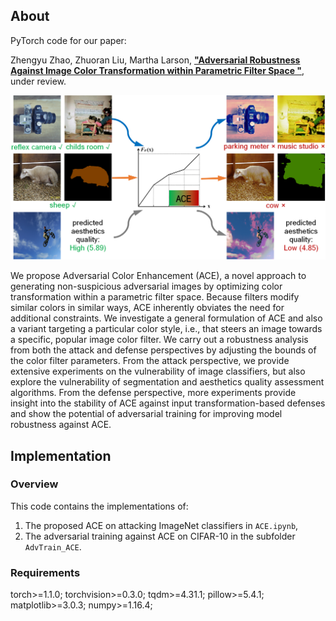 ## About
PyTorch code for our paper:

Zhengyu Zhao, Zhuoran Liu, Martha Larson, [**"Adversarial Robustness Against Image Color Transformation within Parametric Filter Space
"**](), under review.
<p align="center">
  <img src="https://github.com/ZhengyuZhao/ACE/blob/master/Journal_version/Figures/illustration.PNG" width='800'>
</p>

We propose Adversarial Color Enhancement (ACE), a novel approach to generating non-suspicious adversarial images by optimizing color transformation within a parametric filter space. Because filters modify similar colors in similar ways, ACE inherently obviates the need for additional constraints. We investigate a general formulation of ACE and also a variant targeting a particular color style, i.e., that steers an image towards a specific, popular image color filter. We carry out a robustness analysis from both the attack and defense perspectives by adjusting the bounds of the color filter parameters. From the attack perspective, we provide extensive experiments on the vulnerability of image classifiers, but also explore the vulnerability of segmentation and aesthetics quality assessment algorithms. From the defense perspective, more experiments provide insight into the stability of ACE against input transformation-based defenses and show the potential of adversarial training for improving model robustness against ACE.

## Implementation

### Overview

This code contains the implementations of:
 1. The proposed ACE on attacking ImageNet classifiers in ```ACE.ipynb```,
 2. The adversarial training against ACE on CIFAR-10 in the subfolder ```AdvTrain_ACE```.
 
### Requirements
torch>=1.1.0; torchvision>=0.3.0; tqdm>=4.31.1; pillow>=5.4.1; matplotlib>=3.0.3;  numpy>=1.16.4; 

